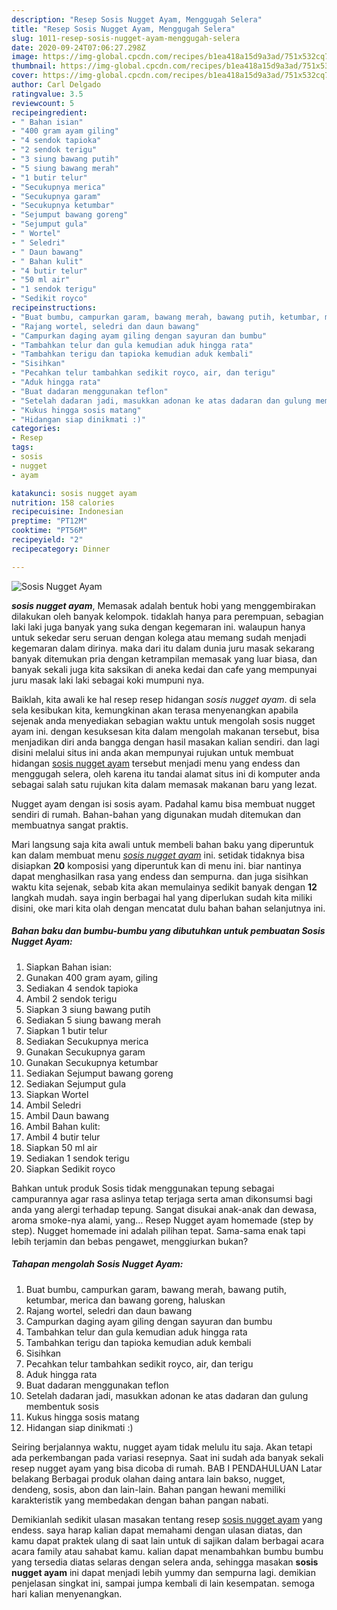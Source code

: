```yaml
---
description: "Resep Sosis Nugget Ayam, Menggugah Selera"
title: "Resep Sosis Nugget Ayam, Menggugah Selera"
slug: 1011-resep-sosis-nugget-ayam-menggugah-selera
date: 2020-09-24T07:06:27.298Z
image: https://img-global.cpcdn.com/recipes/b1ea418a15d9a3ad/751x532cq70/sosis-nugget-ayam-foto-resep-utama.jpg
thumbnail: https://img-global.cpcdn.com/recipes/b1ea418a15d9a3ad/751x532cq70/sosis-nugget-ayam-foto-resep-utama.jpg
cover: https://img-global.cpcdn.com/recipes/b1ea418a15d9a3ad/751x532cq70/sosis-nugget-ayam-foto-resep-utama.jpg
author: Carl Delgado
ratingvalue: 3.5
reviewcount: 5
recipeingredient:
- " Bahan isian"
- "400 gram ayam giling"
- "4 sendok tapioka"
- "2 sendok terigu"
- "3 siung bawang putih"
- "5 siung bawang merah"
- "1 butir telur"
- "Secukupnya merica"
- "Secukupnya garam"
- "Secukupnya ketumbar"
- "Sejumput bawang goreng"
- "Sejumput gula"
- " Wortel"
- " Seledri"
- " Daun bawang"
- " Bahan kulit"
- "4 butir telur"
- "50 ml air"
- "1 sendok terigu"
- "Sedikit royco"
recipeinstructions:
- "Buat bumbu, campurkan garam, bawang merah, bawang putih, ketumbar, merica dan bawang goreng, haluskan"
- "Rajang wortel, seledri dan daun bawang"
- "Campurkan daging ayam giling dengan sayuran dan bumbu"
- "Tambahkan telur dan gula kemudian aduk hingga rata"
- "Tambahkan terigu dan tapioka kemudian aduk kembali"
- "Sisihkan"
- "Pecahkan telur tambahkan sedikit royco, air, dan terigu"
- "Aduk hingga rata"
- "Buat dadaran menggunakan teflon"
- "Setelah dadaran jadi, masukkan adonan ke atas dadaran dan gulung membentuk sosis"
- "Kukus hingga sosis matang"
- "Hidangan siap dinikmati :)"
categories:
- Resep
tags:
- sosis
- nugget
- ayam

katakunci: sosis nugget ayam 
nutrition: 158 calories
recipecuisine: Indonesian
preptime: "PT12M"
cooktime: "PT56M"
recipeyield: "2"
recipecategory: Dinner

---
```



![Sosis Nugget Ayam](https://img-global.cpcdn.com/recipes/b1ea418a15d9a3ad/751x532cq70/sosis-nugget-ayam-foto-resep-utama.jpg)

<b><i>sosis nugget ayam</i></b>, Memasak adalah bentuk hobi yang menggembirakan dilakukan oleh banyak kelompok. tidaklah hanya para perempuan, sebagian laki laki juga banyak yang suka dengan kegemaran ini. walaupun hanya untuk sekedar seru seruan dengan kolega atau memang sudah menjadi kegemaran dalam dirinya. maka dari itu dalam dunia juru masak sekarang banyak ditemukan pria dengan ketrampilan memasak yang luar biasa, dan banyak sekali juga kita saksikan di aneka kedai dan cafe yang mempunyai juru masak laki laki sebagai koki mumpuni nya.

Baiklah, kita awali ke hal resep resep hidangan <i>sosis nugget ayam</i>. di sela sela kesibukan kita, kemungkinan akan terasa menyenangkan apabila sejenak anda menyediakan sebagian waktu untuk mengolah sosis nugget ayam ini. dengan kesuksesan kita dalam mengolah makanan tersebut, bisa menjadikan diri anda bangga dengan hasil masakan kalian sendiri. dan lagi disini melalui situs ini anda akan mempunyai rujukan untuk membuat hidangan <u>sosis nugget ayam</u> tersebut menjadi menu yang endess dan menggugah selera, oleh karena itu tandai alamat situs ini di komputer anda sebagai salah satu rujukan kita dalam memasak makanan baru yang lezat.

Nugget ayam dengan isi sosis ayam. Padahal kamu bisa membuat nugget sendiri di rumah. Bahan-bahan yang digunakan mudah ditemukan dan membuatnya sangat praktis.


Mari langsung saja kita awali untuk membeli bahan baku yang diperuntuk kan dalam membuat menu <u><i>sosis nugget ayam</i></u> ini. setidak tidaknya bisa disiapkan <b>20</b> komposisi yang diperuntuk kan di menu ini. biar nantinya dapat menghasilkan rasa yang endess dan sempurna. dan juga sisihkan waktu kita sejenak, sebab kita akan memulainya sedikit banyak dengan <b>12</b> langkah mudah. saya ingin berbagai hal yang diperlukan sudah kita miliki disini, oke mari kita olah dengan mencatat dulu bahan bahan selanjutnya ini.

<!--inarticleads1-->

##### Bahan baku dan bumbu-bumbu yang dibutuhkan untuk pembuatan Sosis Nugget Ayam:

1. Siapkan  Bahan isian:
1. Gunakan 400 gram ayam, giling
1. Sediakan 4 sendok tapioka
1. Ambil 2 sendok terigu
1. Siapkan 3 siung bawang putih
1. Sediakan 5 siung bawang merah
1. Siapkan 1 butir telur
1. Sediakan Secukupnya merica
1. Gunakan Secukupnya garam
1. Gunakan Secukupnya ketumbar
1. Sediakan Sejumput bawang goreng
1. Sediakan Sejumput gula
1. Siapkan  Wortel
1. Ambil  Seledri
1. Ambil  Daun bawang
1. Ambil  Bahan kulit:
1. Ambil 4 butir telur
1. Siapkan 50 ml air
1. Sediakan 1 sendok terigu
1. Siapkan Sedikit royco


Bahkan untuk produk Sosis tidak menggunakan tepung sebagai campurannya agar rasa aslinya tetap terjaga serta aman dikonsumsi bagi anda yang alergi terhadap tepung. Sangat disukai anak-anak dan dewasa, aroma smoke-nya alami, yang… Resep Nugget ayam homemade (step by step). Nugget homemade ini adalah pilihan tepat. Sama-sama enak tapi lebih terjamin dan bebas pengawet, menggiurkan bukan? 

<!--inarticleads2-->

##### Tahapan mengolah Sosis Nugget Ayam:

1. Buat bumbu, campurkan garam, bawang merah, bawang putih, ketumbar, merica dan bawang goreng, haluskan
1. Rajang wortel, seledri dan daun bawang
1. Campurkan daging ayam giling dengan sayuran dan bumbu
1. Tambahkan telur dan gula kemudian aduk hingga rata
1. Tambahkan terigu dan tapioka kemudian aduk kembali
1. Sisihkan
1. Pecahkan telur tambahkan sedikit royco, air, dan terigu
1. Aduk hingga rata
1. Buat dadaran menggunakan teflon
1. Setelah dadaran jadi, masukkan adonan ke atas dadaran dan gulung membentuk sosis
1. Kukus hingga sosis matang
1. Hidangan siap dinikmati :)


Seiring berjalannya waktu, nugget ayam tidak melulu itu saja. Akan tetapi ada perkembangan pada variasi resepnya. Saat ini sudah ada banyak sekali resep nugget ayam yang bisa dicoba di rumah. BAB I PENDAHULUAN Latar belakang Berbagai produk olahan daing antara lain bakso, nugget, dendeng, sosis, abon dan lain-lain. Bahan pangan hewani memiliki karakteristik yang membedakan dengan bahan pangan nabati. 

Demikianlah sedikit ulasan masakan tentang resep <u>sosis nugget ayam</u> yang endess. saya harap kalian dapat memahami dengan ulasan diatas, dan kamu dapat praktek ulang di saat lain untuk di sajikan dalam berbagai acara acara family atau sahabat kamu. kalian dapat menambahkan bumbu bumbu yang tersedia diatas selaras dengan selera anda, sehingga masakan <b>sosis nugget ayam</b> ini dapat menjadi lebih yummy dan sempurna lagi. demikian penjelasan singkat ini, sampai jumpa kembali di lain kesempatan. semoga hari kalian menyenangkan.
